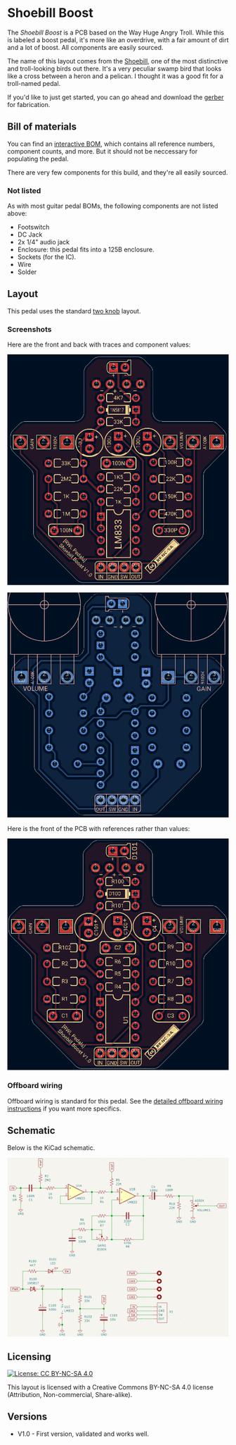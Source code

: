 # Shoebill Boost

The *Shoebill Boost* is a PCB based on the Way Huge Angry Troll. While this is labeled a boost pedal, it's more like an overdrive, with a fair amount of dirt and a lot of boost. All components are easily sourced.

The name of this layout comes from the [Shoebill](https://en.wikipedia.org/wiki/Shoebill), one of the most distinctive and troll-looking birds out there. It's a very peculiar swamp bird that looks like a cross between a heron and a pelican. I thought it was a good fit for a troll-named pedal. 

If you'd like to just get started, you can go ahead and download the [gerber](https://github.com/RWLPedal/music-pcbs/raw/refs/heads/main/ShoebillBoost/ShoebillBoost.zip) for fabrication.

## Bill of materials

You can find an [interactive BOM](https://html-preview.github.io/?url=https://github.com/RWLPedal/music-pcbs/blob/main/SaturnineAntshrikeBoost/interactive_bom.html), which contains all reference numbers, component counts, and more. But it should not be neccessary for populating the pedal.

There are very few components for this build, and they're all easily sourced.

### Not listed

As with most guitar pedal BOMs, the following components are not listed above:

* Footswitch
* DC Jack
* 2x 1/4" audio jack
* Enclosure: this pedal fits into a 125B enclosure.
* Sockets (for the IC).
* Wire
* Solder

## Layout

This pedal uses the standard [two knob](https://github.com/RWLPedal/music-pcbs/blob/main/instructions/DRILLING.md) layout.

### Screenshots

Here are the front and back with traces and component values:

![Screenshot of the front of the PCB](images/pcb_front.png?raw=true)

![Screenshot of the back of the PCB](images/pcb_back.png?raw=true)

Here is the front of the PCB with references rather than values:

![Screenshot of the front of the PCB with references](images/pcb_references.png?raw=true)

### Offboard wiring

Offboard wiring is standard for this pedal. See the [detailed offboard wiring instructions](https://github.com/RWLPedal/music-pcbs/blob/main/instructions/WIRING.md) if you want more specifics.

## Schematic

Below is the KiCad schematic.

![Screenshot of the circuit's schematic](images/schematic.png?raw=true)

## Licensing

[![License: CC BY-NC-SA 4.0](https://licensebuttons.net/l/by-nc-sa/4.0/80x15.png)](https://creativecommons.org/licenses/by-nc-sa/4.0/)

This layout is licensed with a Creative Commons BY-NC-SA 4.0 license (Attribution, Non-commercial, Share-alike).

## Versions

* V1.0 - First version, validated and works well.